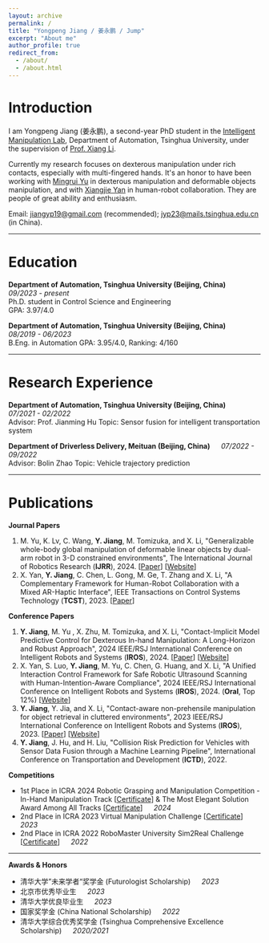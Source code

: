 ```yaml
---
layout: archive
permalink: /
title: "Yongpeng Jiang / 姜永鹏 / Jump"
excerpt: "About me"
author_profile: true
redirect_from: 
  - /about/
  - /about.html
---
```


# Introduction

I am Yongpeng Jiang (姜永鹏), a second-year PhD student in the [Intelligent Manipulation Lab](https://thu-irml.com), Department of Automation, Tsinghua University, under the supervision of [Prof. Xiang Li](https://sites.google.com/view/homepageoflixiang/home).

Currently my research focuses on dexterous manipulation under rich contacts, especially with multi-fingered hands. It's an honor to have been working with [Mingrui Yu](https://mingrui-yu.github.io/) in dexterous manipulation and deformable objects manipulation, and with [Xiangjie Yan](https://yanseim.github.io/) in human-robot collaboration. They are people of great ability and enthusiasm.

Email: [jiangyp19@gmail.com](mailto:jiangyp19@gmail.com) (recommended); [jyp23@mails.tsinghua.edu.cn](mailto:jyp23@mails.tsinghua.edu.cn) (in China).

---

# Education

**Department of Automation, Tsinghua University (Beijing, China)** &emsp; _09/2023 - present_  
Ph.D. student in Control Science and Engineering  
GPA: 3.97/4.0

**Department of Automation, Tsinghua University (Beijing, China)** &emsp; _08/2019 - 06/2023_  
B.Eng. in Automation
GPA: 3.95/4.0, Ranking: 4/160

---

# Research Experience

**Department of Automation, Tsinghua University (Beijing, China)** &emsp; _07/2021 - 02/2022_  
Advisor: Prof. Jianming Hu 
Topic: Sensor fusion for intelligent transportation system

**Department of Driverless Delivery, Meituan (Beijing, China)** &emsp; _07/2022 - 09/2022_  
Advisor: Bolin Zhao
Topic: Vehicle trajectory prediction

---

# Publications

**Journal Papers**

1. M. Yu, K. Lv, C. Wang, **Y. Jiang**, M. Tomizuka, and X. Li, "Generalizable whole-body global manipulation of deformable linear objects by dual-arm robot in 3-D constrained environments", The International Journal of Robotics Research (**IJRR**), 2024. [[Paper](https://arxiv.org/abs/2310.09899)] [[Website](https://mingrui-yu.github.io/DLO_planning_2/)]
2. X. Yan, **Y. Jiang**, C. Chen, L. Gong, M. Ge, T. Zhang and X. Li, "A Complementary Framework for Human-Robot Collaboration with a Mixed AR-Haptic Interface", IEEE Transactions on Control Systems Technology (**TCST**), 2023. [[Paper](https://ieeexplore.ieee.org/document/10220214)]

**Conference Papers**

1. **Y. Jiang**, M. Yu , X. Zhu, M. Tomizuka, and X. Li, "Contact-Implicit Model Predictive Control for Dexterous In-hand Manipulation: A Long-Horizon and Robust Approach", 2024 IEEE/RSJ International Conference on Intelligent Robots and Systems (**IROS**), 2024. [[Paper](https://arxiv.org/abs/2402.18897)] [[Website](https://director-of-g.github.io/in_hand_manipulation/)]
2. X. Yan, S. Luo, **Y. Jiang**, M. Yu, C. Chen, G. Huang, and X. Li, "A Unified Interaction Control Framework for Safe Robotic Ultrasound Scanning with Human-Intention-Aware Compliance", 2024 IEEE/RSJ International Conference on Intelligent Robots and Systems (**IROS**), 2024. (**Oral**, Top 12%) [[Website](https://yanseim.github.io/iros24ultrasound/)]
3. **Y. Jiang**, Y. Jia, and X. Li, "Contact-aware non-prehensile manipulation for object retrieval in cluttered environments", 2023 IEEE/RSJ International Conference on Intelligent Robots and Systems (**IROS**), 2023. [[Paper](https://arxiv.org/abs/2303.03635)] [[Website](https://director-of-g.github.io/push_in_clutter/)]
4. **Y. Jiang**, J. Hu, and H. Liu, "Collision Risk Prediction for Vehicles with Sensor Data Fusion through a Machine Learning Pipeline", International Conference on Transportation and Development (**ICTD**), 2022.

**Competitions**

- 1st Place in ICRA 2024 Robotic Grasping and Manipulation Competition - In-Hand Manipulation Track [[Certificate](https://director-of-g.github.io/files/24_ICRA_RGMC_Inhand.jpg)] & The Most Elegant Solution Award Among All Tracks [[Certificate](https://director-of-g.github.io/files/24_ICRA_RGMC_Elegant.jpg)] &emsp; _2024_
- 2nd Place in ICRA 2023 Virtual Manipulation Challenge [[Certificate](https://director-of-g.github.io/files/23_icra_virtual_manipulation_challenge_certificate.pdf)] &emsp; _2023_
- 2nd Place in ICRA 2022 RoboMaster University Sim2Real Challenge [[Certificate](https://director-of-g.github.io/files/22_icra_sim2real_certificate.pdf)] &emsp; _2022_

---

**Awards & Honors**

-  清华大学”未来学者“奖学金 (Futurologist Scholarship) &emsp; _2023_
-  北京市优秀毕业生 &emsp; _2023_
-  清华大学优良毕业生 &emsp; _2023_
-  国家奖学金 (China National Scholarship) &emsp; _2022_
-  清华大学综合优秀奖学金 (Tsinghua Comprehensive Excellence Scholarship) &emsp; _2020/2021_

<!-- --- -->
